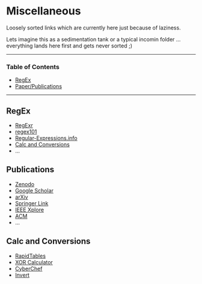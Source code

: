 # Miscellaneous
Loosely sorted links which are currently here just because of laziness.

Lets imagine this as a sedimentation tank or a typical incomin folder ... everything lands here first and gets never sorted ;)

---

### Table of Contents
- [RegEx](#regex)
- [Paper/Publications](#publications)

---

## RegEx
- [RegExr](https://regexr.com/)
- [regex101](https://regex101.com/)
- [Regular-Expressions.info](https://www.regular-expressions.info/refcapture.html)
- [Calc and Conversions](#cals-and-conversions)
- ...


## Publications
- [Zenodo](https://zenodo.org/)
- [Google Scholar](https://scholar.google.com/)
- [arXiv](https://arxiv.org/)
- [Springer Link](https://link.springer.com/)
- [IEEE Xplore](https://ieeexplore.ieee.org/)
- [ACM](https://www.acm.org/)
- ...

## Calc and Conversions
- [RapidTables](https://www.rapidtables.com/)
- [XOR Calculator](https://xor.pw/)
- [CyberChef](https://gchq.github.io/CyberChef/)
- [Invert](https://tomeko.net/online_tools/inv.php)
